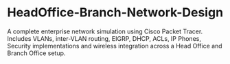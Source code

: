 # HeadOffice-Branch-Network-Design
A complete enterprise network simulation using Cisco Packet Tracer. Includes VLANs, inter-VLAN routing, EIGRP, DHCP, ACLs, IP Phones, Security implementations  and wireless integration across a Head Office and Branch Office setup.

